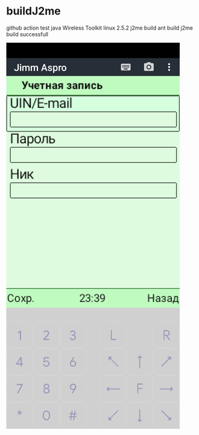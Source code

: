 # buildJ2me
github action
test java Wireless Toolkit linux 2.5.2 j2me build 
ant build j2me
build successfull

![](https://raw.githubusercontent.com/serzhbsv/buildJ2me/screenshot/Screenshot_20240815-233926.png)

